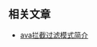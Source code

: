 ## 相关文章

+ [ava拦截过滤模式简介](http://tu-yucheng.github.io/designpattern/2023/05/26/intercepting-filter-pattern-in-java.html)